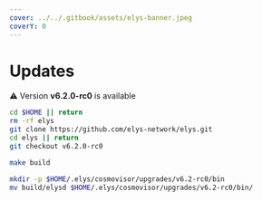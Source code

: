 ```yaml
---
cover: ../../.gitbook/assets/elys-banner.jpeg
coverY: 0
---
```


# Updates

⚠️ Version **v6.2.0-rc0** is available

```bash
cd $HOME || return
rm -rf elys
git clone https://github.com/elys-network/elys.git
cd elys || return
git checkout v6.2.0-rc0

make build

mkdir -p $HOME/.elys/cosmovisor/upgrades/v6.2-rc0/bin
mv build/elysd $HOME/.elys/cosmovisor/upgrades/v6.2-rc0/bin/
```

